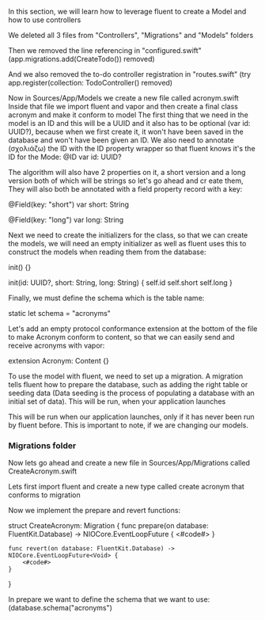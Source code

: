 In this section, we will learn how to leverage fluent to create a Model and how to use controllers

We deleted all 3 files from "Controllers", "Migrations" and "Models" folders

Then we removed the line referencing in "configured.swift" (app.migrations.add(CreateTodo()) removed)

And we also removed the to-do controller registration in "routes.swift" (try app.register(collection: TodoController() removed)

Now in Sources/App/Models we create a new file called acronym.swift
Inside that file we import fluent and vapor and then create a final class acronym and make it conform to model
The first thing that we need in the model is an ID and this will be a UUID and it also has to be optional (var id: UUID?), because when we first create it, it won't have been saved in the database and won't have been given an ID. 
We also need to annotate (σχολιάζω) the ID with the ID property wrapper so that fluent knows it's the ID for the Mode:
@ID
var id: UUID?

The algorithm will also have 2 properties on it, a short version and a long version both of which will be strings so let's go ahead and cr eate them, They will also both be annotated with a field property record with a key:

@Field(key: "short")
var short: String

@Field(key: "long")
var long: String

Next we need to create the initializers for the class, so that we can create the models, we will need an empty initializer as well as fluent uses this to construct the models when reading them from the database:

init() {}

init(id: UUID?, short: String, long: String) {
    self.id
    self.short
    self.long
}

Finally, we must define the schema which is the table name:

static let schema = "acronyms"

Let's add an empty protocol conformance extension at the bottom of the file to make Acronym conform to content, so that we can easily send and receive acronyms with vapor:

extension Acronym: Content {}

To use the model with fluent, we need to set up a migration. A migration tells fluent how to prepare the database, such as adding the right table or seeding data (Data seeding is the process of populating a database with an initial set of data). This will be run, when your application launches

This will be run when our application launches, only if it has never been run by fluent before. This is important to note, if we are changing our models.

### Migrations folder
Now lets go ahead and create a new file in Sources/App/Migrations called CreateAcronym.swift

Lets first import fluent and create a new type called create acronym that conforms to migration

Now we implement the prepare and revert functions: 

struct CreateAcronym: Migration {
    func prepare(on database: FluentKit.Database) -> NIOCore.EventLoopFuture<Void> {
        <#code#>
    }
    
    func revert(on database: FluentKit.Database) -> NIOCore.EventLoopFuture<Void> {
        <#code#>
    }
}


In prepare we want to define the schema that we want to use: (database.schema("acronyms")
                
                
                
                
                
                
                
                
                
                
                
                
                
           
 
          
                
                
                
                
                
          
          
          
          
          
        
          








































































































































